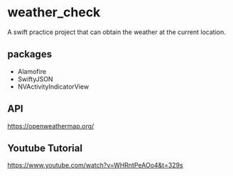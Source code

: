 # weather_check

A swift practice project that can obtain the weather at the current location.

## packages
* Alamofire
* SwiftyJSON
* NVActivityIndicatorView

## API
https://openweathermap.org/

## Youtube Tutorial
https://www.youtube.com/watch?v=WHRntPeAOo4&t=329s
